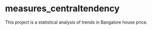 # measures_centraltendency
This project is a statistical analysis of trends in Bangalore house price.
